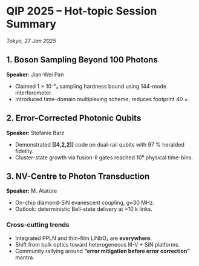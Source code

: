 # QIP 2025 – Hot-topic Session Summary

*Tokyo, 27 Jan 2025*

## 1. Boson Sampling Beyond 100 Photons

**Speaker:** Jian-Wei Pan

* Claimed 1 × 10⁻²₃ sampling hardness bound using 144-mode interferometer.
* Introduced time-domain multiplexing scheme; reduces footprint 40 ×.

## 2. Error-Corrected Photonic Qubits

**Speaker:** Stefanie Barz

* Demonstrated **[[4,2,2]]** code on dual-rail qubits with 97 % heralded fidelity.
* Cluster-state growth via fusion-II gates reached 10⁶ physical time-bins.

## 3. NV-Centre to Photon Transduction

**Speaker:** M. Atatüre

* On-chip diamond-SiN evanescent coupling, g≈30 MHz.
* Outlook: deterministic Bell-state delivery at >10 k links.

### Cross-cutting trends

* Integrated PPLN and thin-film LiNbO₃ are **everywhere**.
* Shift from bulk optics toward heterogeneous III-V + SiN platforms.
* Community rallying around **“error mitigation before error correction”** mantra.